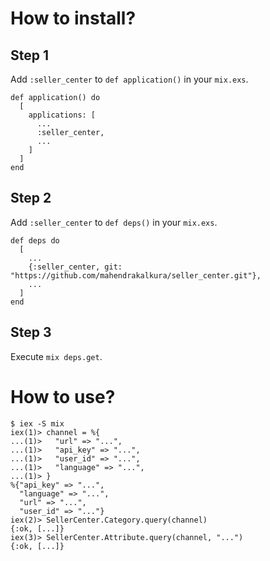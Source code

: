How to install?
===============

Step 1
------

Add `:seller_center` to `def application()` in your `mix.exs`.

```
def application() do
  [
    applications: [
      ...
      :seller_center,
      ...
    ]
  ]
end
```

Step 2
------

Add `:seller_center` to `def deps()` in your `mix.exs`.

```
def deps do
  [
    ...
    {:seller_center, git: "https://github.com/mahendrakalkura/seller_center.git"},
    ...
  ]
end
```

Step 3
------

Execute `mix deps.get`.

How to use?
===========

```
$ iex -S mix
iex(1)> channel = %{
...(1)>   "url" => "...",
...(1)>   "api_key" => "...",
...(1)>   "user_id" => "...",
...(1)>   "language" => "...",
...(1)> }
%{"api_key" => "...",
  "language" => "...",
  "url" => "...",
  "user_id" => "..."}
iex(2)> SellerCenter.Category.query(channel)
{:ok, [...]}
iex(3)> SellerCenter.Attribute.query(channel, "...")
{:ok, [...]}
```
